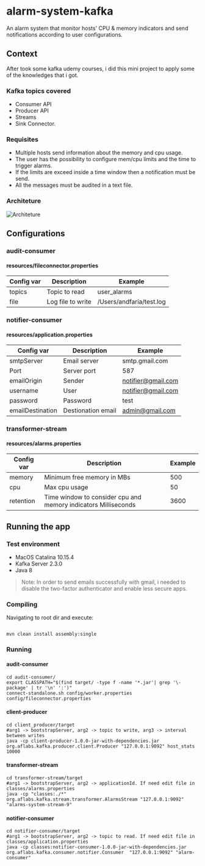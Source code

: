 # alarm-system-kafka
An alarm system that monitor hosts' CPU &amp; memory indicators and send notifications according to user configurations. 

## Context
After took some kafka udemy courses, i did this mini project to apply some of the knowledges that i got. 
 
### Kafka topics covered
* Consumer API
* Producer API
* Streams
* Sink Connector. 

### Requisites
* Multiple hosts send information about the memory and cpu usage. 
* The user has the possibility to configure mem/cpu limits and the time to trigger alarms.
* If the limits are exceed inside a time window then a notification must be send.
* All the messages must be audited in a text file.
### Architeture
![Architeture](https://trello-attachments.s3.amazonaws.com/5ed95fb1d0ffad157756b7df/1002x753/bfae0c2a60186a9ee142379347a9a901/alarm_system_draft.png)
## Configurations
### audit-consumer
#### resources/fileconnector.properties
Config var | Description | Example
------------ | ------------- | -------------
topics | Topic to read  | user_alarms
file | Log file to write | /Users/andfaria/test.log
### notifier-consumer
#### resources/application.properties
Config var | Description | Example
------------ | ------------- | -------------
smtpServer | Email server  | smtp.gmail.com
Port | Server port | 587
emailOrigin | Sender | notifier@gmail.com
username | User | notifier@gmail.com
password | Password | test
emailDestination | Destionation email | admin@gmail.com

### transformer-stream
#### resources/alarms.properties
Config var | Description | Example
------------ | ------------- | -------------
memory | Minimum free memory in MBs | 500
cpu | Max cpu usage | 50
retention | Time window to consider cpu and memory indicators Milliseconds | 3600
## Running the app
### Test environment
- MacOS Catalina 10.15.4
- Kafka Server 2.3.0
- Java 8

> Note: In order to send emails successfully with gmail, i needed to disable the two-factor authenticator and enable less secure apps. 

### Compiling
Navigating to root dir and execute:

```

mvn clean install assembly:single

```

### Running

#### audit-consumer
```
cd audit-consumer/
export CLASSPATH="$(find target/ -type f -name '*.jar'| grep '\-package' | tr '\n' ':')"
connect-standalone.sh config/worker.properties config/fileconnector.properties
```
#### client-producer
```
cd client_producer/target
#arg1 -> bootstrapServer, arg2 -> topic to write, arg3 -> interval between writes
java -cp client-producer-1.0.0-jar-with-dependencies.jar org.aflabs.kafka.producer.client.Producer "127.0.0.1:9092" host_stats 10000
```
#### transformer-stream
```
cd transformer-stream/target
#arg1 -> bootstrapServer, arg2 -> applicationId. If need edit file in classes/alarms.properties
java -cp "classes:./*" org.aflabs.kafka.stream.transformer.AlarmsStream "127.0.0.1:9092" "alarms-system-stream-9"
```
#### notifier-consumer
```
cd notifier-consumer/target
#arg1 -> bootstrapServer, arg2 -> topic to read. If need edit file in classes/application.properties
java -cp classes:notifier-consumer-1.0.0-jar-with-dependencies.jar org.aflabs.kafka.consumer.notifier.Consumer  "127.0.0.1:9092" "alarm-consumer"
